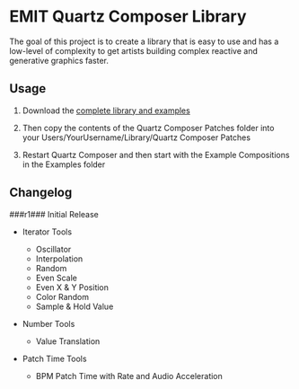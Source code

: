 EMIT Quartz Composer Library
============================

The goal of this project is to create a library that is easy to use and has a low-level of complexity to get artists building complex reactive and generative graphics faster.


## Usage ##

1. Download the [complete library and examples](https://github.com/rybotron/EMIT-Quartz-Composer-Library/archive/master.zip)

2. Then copy the contents of the Quartz Composer Patches folder into your Users/YourUsername/Library/Quartz Composer Patches

3. Restart Quartz Composer and then start with the Example Compositions in the Examples folder


## Changelog ##

###r1###
Initial Release

+ Iterator Tools
  * Oscillator
  * Interpolation
  * Random
  * Even Scale
  * Even X & Y Position
  * Color Random
  * Sample & Hold Value

+ Number Tools
  * Value Translation

+ Patch Time Tools
  * BPM Patch Time with Rate and Audio Acceleration

